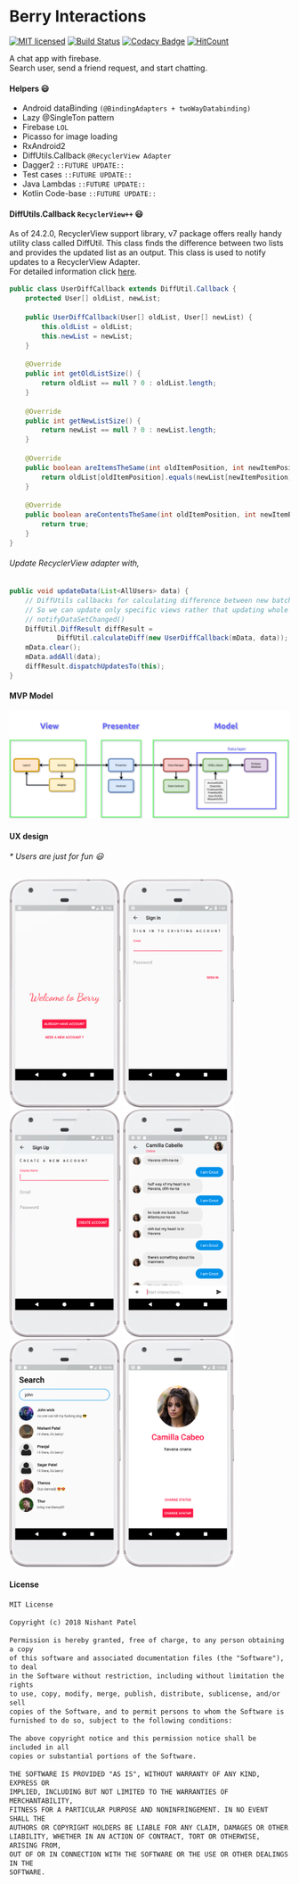 # Berry Interactions

[![MIT licensed](https://img.shields.io/badge/license-MIT-blue.svg)](https://raw.githubusercontent.com/nishantkp/berry-interactions/master/LICENSE)
[![Build Status](https://travis-ci.com/nishantkp/berry-interactions.svg?token=2FXfJV7LpgiJJ6nPFCCt&branch=master)](https://travis-ci.com/nishantkp/berry-interactions)
[![Codacy Badge](https://api.codacy.com/project/badge/Grade/c21766684d4145bc97c8ee1d0669dd3f)](https://www.codacy.com/project/nishantkp/berry-interactions/dashboard?utm_source=github.com&amp;utm_medium=referral&amp;utm_content=nishantkp/berry-interactions&amp;utm_campaign=Badge_Grade_Dashboard)
[![HitCount](http://hits.dwyl.com/nishantkp/berry-interactions.svg)](http://hits.dwyl.com/nishantkp/berry-interactions)


A chat app with firebase. 
<br>Search user, send a friend request, and start chatting.</br>

#### Helpers :smiley:

- Android dataBinding  `(@BindingAdapters + twoWayDatabinding)`
- Lazy @SingleTon pattern
- Firebase `LOL`
- Picasso for image loading
- RxAndroid2
- DiffUtils.Callback `@RecyclerView Adapter`
- Dagger2 `::FUTURE UPDATE::`
- Test cases `::FUTURE UPDATE::`
- Java Lambdas `::FUTURE UPDATE::`
- Kotlin Code-base `::FUTURE UPDATE::`

#### DiffUtils.Callback `RecyclerView++` :smiley:

As of 24.2.0, RecyclerView support library, v7 package offers really handy utility class called DiffUtil. This class finds the difference between two lists and provides the updated list as an output. This class is used to notify updates to a RecyclerView Adapter.
<br>For detailed information click [here](https://android.jlelse.eu/smart-way-to-update-recyclerview-using-diffutil-345941a160e0).</br>

```java
public class UserDiffCallback extends DiffUtil.Callback {
    protected User[] oldList, newList;

    public UserDiffCallback(User[] oldList, User[] newList) {
        this.oldList = oldList;
        this.newList = newList;
    }

    @Override
    public int getOldListSize() {
        return oldList == null ? 0 : oldList.length;
    }

    @Override
    public int getNewListSize() {
        return newList == null ? 0 : newList.length;
    }

    @Override
    public boolean areItemsTheSame(int oldItemPosition, int newItemPosition) {
        return oldList[oldItemPosition].equals(newList[newItemPosition]);
    }

    @Override
    public boolean areContentsTheSame(int oldItemPosition, int newItemPosition) {
        return true;
    }
}
```
###### Update RecyclerView adapter with,
```java
public void updateData(List<AllUsers> data) {
    // DiffUtils callbacks for calculating difference between new batch of data and old data
    // So we can update only specific views rather that updating whole list with
    // notifyDataSetChanged()
    DiffUtil.DiffResult diffResult =
            DiffUtil.calculateDiff(new UserDiffCallback(mData, data));
    mData.clear();
    mData.addAll(data);
    diffResult.dispatchUpdatesTo(this);
}
```

#### MVP Model

![berry-model](/ux/berry-model.jpg)

#### UX design
###### * Users are just for fun :smiley:
<img src="/ux/start_screen.png" width="200"> <img src="/ux/sign_in.png" width="200"> <img src="/ux/sign_up.png" width="200"> <img src="/ux/interactions_4.png" width="200"> <img src="/ux/user_search_1.png" width="200"> <img src="/ux/account_settings.png" width="200">

#### License 
```
MIT License

Copyright (c) 2018 Nishant Patel

Permission is hereby granted, free of charge, to any person obtaining a copy
of this software and associated documentation files (the "Software"), to deal
in the Software without restriction, including without limitation the rights
to use, copy, modify, merge, publish, distribute, sublicense, and/or sell
copies of the Software, and to permit persons to whom the Software is
furnished to do so, subject to the following conditions:

The above copyright notice and this permission notice shall be included in all
copies or substantial portions of the Software.

THE SOFTWARE IS PROVIDED "AS IS", WITHOUT WARRANTY OF ANY KIND, EXPRESS OR
IMPLIED, INCLUDING BUT NOT LIMITED TO THE WARRANTIES OF MERCHANTABILITY,
FITNESS FOR A PARTICULAR PURPOSE AND NONINFRINGEMENT. IN NO EVENT SHALL THE
AUTHORS OR COPYRIGHT HOLDERS BE LIABLE FOR ANY CLAIM, DAMAGES OR OTHER
LIABILITY, WHETHER IN AN ACTION OF CONTRACT, TORT OR OTHERWISE, ARISING FROM,
OUT OF OR IN CONNECTION WITH THE SOFTWARE OR THE USE OR OTHER DEALINGS IN THE
SOFTWARE.
```
